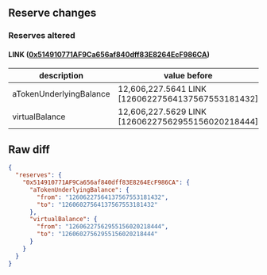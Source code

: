 ## Reserve changes

### Reserves altered

#### LINK ([0x514910771AF9Ca656af840dff83E8264EcF986CA](https://etherscan.io/address/0x514910771AF9Ca656af840dff83E8264EcF986CA))

| description | value before | value after |
| --- | --- | --- |
| aTokenUnderlyingBalance | 12,606,227.5641 LINK [12606227564137567553181432] | 12,606,027.5641 LINK [12606027564137567553181432] |
| virtualBalance | 12,606,227.5629 LINK [12606227562955156020218444] | 12,606,027.5629 LINK [12606027562955156020218444] |


## Raw diff

```json
{
  "reserves": {
    "0x514910771AF9Ca656af840dff83E8264EcF986CA": {
      "aTokenUnderlyingBalance": {
        "from": "12606227564137567553181432",
        "to": "12606027564137567553181432"
      },
      "virtualBalance": {
        "from": "12606227562955156020218444",
        "to": "12606027562955156020218444"
      }
    }
  }
}
```